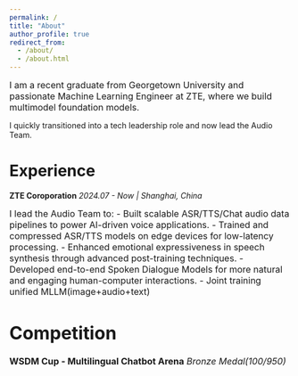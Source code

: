 ```yaml
---
permalink: /
title: "About"
author_profile: true
redirect_from: 
  - /about/
  - /about.html
---
```


<span style="font-size: 16px;">I am a recent graduate from Georgetown University and passionate Machine Learning Engineer at ZTE, where we build multimodel foundation models.

I quickly transitioned into a tech leadership role and now lead the Audio Team.<span>

Experience
======
**ZTE Coroporation** 
*2024.07 - Now | Shanghai, China*

<span style="font-size: 16px;">
I lead the Audio Team to:
 - Built scalable ASR/TTS/Chat audio data pipelines to power AI-driven voice applications.
 - Trained and compressed ASR/TTS models on edge devices for low-latency processing.
 - Enhanced emotional expressiveness in speech synthesis through advanced post-training techniques.
 - Developed end-to-end Spoken Dialogue Models for more natural and engaging human-computer interactions.
 - Joint training unified MLLM(image+audio+text)
<span>

Competition
======
**WSDM Cup - Multilingual Chatbot Arena**
*Bronze Medal(100/950)*
